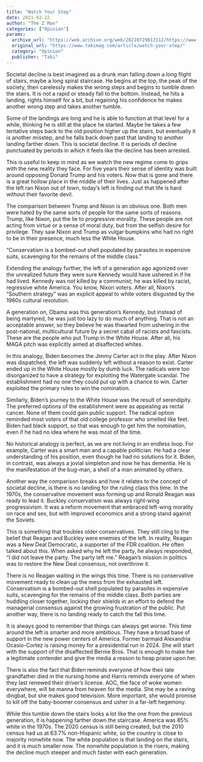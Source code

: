 ```yaml
---
title: "Watch Your Step"
date: 2021-02-22
author: "The Z Man"
categories: ["Opinion"]
params:
  archive_url: "https://web.archive.org/web/20210729013112/https://www.takimag.com/article/watch-your-step/"
  original_url: "https://www.takimag.com/article/watch-your-step/"
  category: "Opinion"
  publisher: "Taki"
---
```


Societal decline is best imagined as a drunk man falling down a long flight of stairs, maybe a long spiral staircase. He begins at the top, the peak of the society, then carelessly makes the wrong steps and begins to tumble down the stairs. It is not a rapid or steady fall to the bottom. Instead, he hits a landing, rights himself for a bit, but regaining his confidence he makes another wrong step and takes another tumble.

Some of the landings are long and he is able to function at that level for a while, thinking he is still at the place he started. Maybe he takes a few tentative steps back to the old position higher up the stairs, but eventually it is another misstep, and he falls back down past that landing to another landing farther down. This is societal decline. It is periods of decline punctuated by periods in which it feels like the decline has been arrested.

This is useful to keep in mind as we watch the new regime come to grips with the new reality they face. For five years their sense of identity was built around opposing Donald Trump and his voters. Now that is gone and there is a great hollow place in the middle of their lives. Just as happened after the left ran Nixon out of town, today’s left is finding out that life is hard without their favorite devil.

The comparison between Trump and Nixon is an obvious one. Both men were hated by the same sorts of people for the same sorts of reasons. Trump, like Nixon, put the lie to progressive morality. These people are not acting from virtue or a sense of moral duty, but from the selfish desire for privilege. They saw Nixon and Trump as vulgar bumpkins who had no right to be in their presence, much less the White House.

“Conservatism is a bombed-out shell populated by parasites in expensive suits, scavenging for the remains of the middle class.”

Extending the analogy further, the left of a generation ago agonized over the unrealized future they were sure Kennedy would have ushered in if he had lived. Kennedy was not killed by a communist; he was killed by racist, regressive white America. You know, Nixon voters. After all, Nixon’s “Southern strategy” was an explicit appeal to white voters disgusted by the 1960s cultural revolution.

A generation on, Obama was this generation’s Kennedy, but instead of being martyred, he was just too lazy to do much of anything. That is not an acceptable answer, so they believe he was thwarted from ushering in the post-national, multicultural future by a secret cabal of racists and fascists. These are the people who put Trump in the White House. After all, his MAGA pitch was explicitly aimed at disaffected whites.

In this analogy, Biden becomes the Jimmy Carter act in the play. After Nixon was dispatched, the left was suddenly left without a reason to exist. Carter ended up in the White House mostly by dumb luck. The radicals were too disorganized to have a strategy for exploiting the Watergate scandal. The establishment had no one they could put up with a chance to win. Carter exploited the primary rules to win the nomination.

Similarly, Biden’s journey to the White House was the result of serendipity. The preferred options of the establishment were as appealing as rectal cancer. None of them could gain public support. The radical option reminded most voters of that old college professor who smelled like feet. Biden had black support, so that was enough to get him the nomination, even if he had no idea where he was most of the time.

No historical analogy is perfect, as we are not living in an endless loop. For example, Carter was a smart man and a capable politician. He had a clear understanding of his position, even though he had no solutions for it. Biden, in contrast, was always a jovial simpleton and now he has dementia. He is the manifestation of the bug-man, a shell of a man animated by others.

Another way the comparison breaks and how it relates to the concept of societal decline, is there is no landing for the ruling class this time. In the 1970s, the conservative movement was forming up and Ronald Reagan was ready to lead it. Buckley conservatism was always right-wing progressivism. It was a reform movement that embraced left-wing morality on race and sex, but with improved economics and a strong stand against the Soviets.

This is something that troubles older conservatives. They still cling to the belief that Reagan and Buckley were enemies of the left. In reality, Reagan was a New Deal Democratic, a supporter of the FDR coalition. He often talked about this. When asked why he left the party, he always responded, “I did not leave the party. The party left me.” Reagan’s mission in politics was to restore the New Deal consensus, not overthrow it.

There is no Reagan waiting in the wings this time. There is no conservative movement ready to clean up the mess from the exhausted left. Conservatism is a bombed-out shell populated by parasites in expensive suits, scavenging for the remains of the middle class. Both parties are huddling closer together, locking their shields in an effort to defend the managerial consensus against the growing frustration of the public. Put another way, there is no landing ready to catch the fall this time.

It is always good to remember that things can always get worse. This time around the left is smarter and more ambitious. They have a broad base of support in the new power centers of America. Former barmaid Alexandria Ocasio-Cortez is raising money for a presidential run in 2024. She will start with the support of the disaffected Bernie Bros. That is enough to make her a legitimate contender and give the media a reason to heap praise upon her.

There is also the fact that Biden reminds everyone of how their late grandfather died in the nursing home and Harris reminds everyone of when they last renewed their driver’s license. AOC, the face of woke women everywhere, will be manna from heaven for the media. She may be a raving dingbat, but she makes good television. More important, she would promise to kill off the baby-boomer consensus and usher in a far-left hegemony.

While this tumble down the stairs looks a lot like the one from the previous generation, it is happening farther down the staircase. America was 85% white in the 1970s. The 2020 census is still being created, but the 2010 census had us at 63.7% non-Hispanic white, so the country is close to majority nonwhite now. The white population is that landing on the stairs, and it is much smaller now. The nonwhite population is the risers, making the decline much steeper and much faster with each generation.
